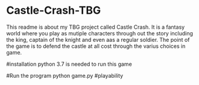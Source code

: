 # Castle-Crash-TBG
This readme is about my TBG project called Castle Crash. It is a fantasy world where you play as mutiple characters through out the story including the king, captain of the knight and even aas a regular soldier. The point of the game is to defend the castle at all cost through the varius choices in game. 

#installation
python 3.7 is needed to run this game 

#Run the program
python game.py
#playability 

 
